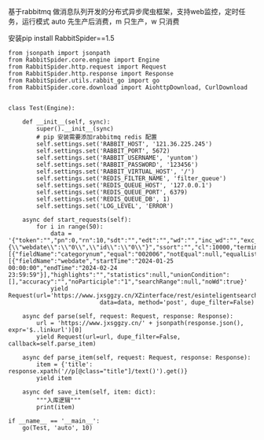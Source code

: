 基于rabbitmq 做消息队列开发的分布式异步爬虫框架，支持web监控，定时任务，运行模式 auto 先生产后消费，m 只生产，w 只消费

安装pip install RabbitSpider==1.5

    from jsonpath import jsonpath
    from RabbitSpider.core.engine import Engine
    from RabbitSpider.http.request import Request
    from RabbitSpider.http.response import Response
    from RabbitSpider.utils.rabbit_go import go
    from RabbitSpider.core.download import AiohttpDownload, CurlDownload


    class Test(Engine):

        def __init__(self, sync):
            super().__init__(sync)
            # pip 安装需要添加rabbitmq redis 配置
            self.settings.set('RABBIT_HOST', '121.36.225.245')
            self.settings.set('RABBIT_PORT', 5672)
            self.settings.set('RABBIT_USERNAME', 'yuntom')
            self.settings.set('RABBIT_PASSWORD', '123456')
            self.settings.set('RABBIT_VIRTUAL_HOST', '/')
            self.settings.set('REDIS_FILTER_NAME', 'filter_queue')
            self.settings.set('REDIS_QUEUE_HOST', '127.0.0.1')
            self.settings.set('REDIS_QUEUE_PORT', 6379)
            self.settings.set('REDIS_QUEUE_DB', 1)
            self.settings.set('LOG_LEVEL', 'ERROR')
    
        async def start_requests(self):
            for i in range(50):
                data = '{"token":"","pn":0,"rn":10,"sdt":"","edt":"","wd":"","inc_wd":"","exc_wd":"","fields":"","cnum":"","sort":"{\\"webdate\\":\\"0\\",\\"id\\":\\"0\\"}","ssort":"","cl":10000,"terminal":"","condition":[{"fieldName":"categorynum","equal":"002006","notEqual":null,"equalList":null,"notEqualList":null,"isLike":true,"likeType":2}],"time":[{"fieldName":"webdate","startTime":"2024-01-25 00:00:00","endTime":"2024-02-24 23:59:59"}],"highlights":"","statistics":null,"unionCondition":[],"accuracy":"","noParticiple":"1","searchRange":null,"noWd":true}'
                yield Request(url='https://www.jxsggzy.cn/XZinterface/rest/esinteligentsearch/getFullTextDataNew',
                              data=data, method='post', dupe_filter=False)
    
        async def parse(self, request: Request, response: Response):
            url = 'https://www.jxsggzy.cn/' + jsonpath(response.json(), expr='$..linkurl')[0]
            yield Request(url=url, dupe_filter=False, callback=self.parse_item)
    
        async def parse_item(self, request: Request, response: Response):
            item = {'title': response.xpath('//p[@class="title"]/text()').get()}
            yield item
    
        async def save_item(self, item: dict):
            """入库逻辑"""
            print(item)

    if __name__ == '__main__':
        go(Test, 'auto', 10)

